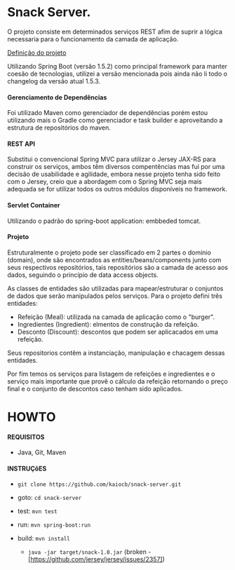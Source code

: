 
# Snack Server.

O projeto consiste em determinados serviços REST afim de suprir a lógica necessaria para o funcionamento da camada de aplicação.

[Definição do projeto](PROJECT.md)

Utilizando Spring Boot (versão 1.5.2) como principal framework para manter coesão de tecnologias, utilizei a versão mencionada 
pois ainda não li todo o changelog da versão atual 1.5.3.

#### Gerenciamento de Dependências
Foi utilizado Maven como gerenciador de dependências porém estou utilizando mais o Gradle como gerenciador e task builder 
e aproveitando a estrutura de repositórios do maven.

#### REST API
Substitui o convencional Spring MVC para utilizar o Jersey JAX-RS para construir os serviços, ambos têm diversos compentências
mas fui por uma decisão de usabilidade e agilidade, embora nesse projeto tenha sido feito com o Jersey, creio que a abordagem
com o Spring MVC seja mais adequada se for utilizar todos os outros módulos disponíveis no framework.

#### Servlet Container
Utilizando o padrão do spring-boot application: embbeded tomcat.
 
#### Projeto
Estruturalmente o projeto pode ser classificado em 2 partes o domínio (domain), onde são encontrados as entities/beans/components
junto com seus respectivos repositórios, tais repositórios são a camada de acesso aos dados, seguindo o princípio de data access objects.

As classes de entidades são utilizadas para mapear/estruturar o conjuntos de dados que serão manipulados pelos serviços.
Para o projeto defini três entidades: 
* Refeição (Meal): utilizada na camada de aplicação como o "burger".
* Ingredientes (Ingredient): elmentos de construção da refeição.
* Desconto (Discount): descontos que podem ser aplicacados em uma refeição.

Seus repositorios contêm a instanciação, manipulação e chacagem dessas entidades.

Por fim temos os serviços para listagem de refeições e ingredientes e o serviço mais importante que provê o cálculo da refeição
retornando o preço final e o conjunto de descontos caso tenham sido aplicados.

# HOWTO

#### REQUISITOS
* Java, Git, Maven

#### INSTRUÇõES

* `git clone https://github.com/kaiocb/snack-server.git`

* goto: `cd snack-server`

* test: `mvn test`

* run: `mvn spring-boot:run`

* build: `mvn install`
    * `java -jar target/snack-1.0.jar` (broken - [https://github.com/jersey/jersey/issues/2357])